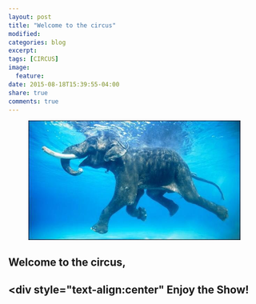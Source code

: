 ```yaml
---
layout: post
title: "Welcome to the circus"
modified:
categories: blog
excerpt:
tags: [CIRCUS]
image:
  feature:
date: 2015-08-18T15:39:55-04:00
share: true
comments: true
---
```


<figure class="center">
	<a href="/images/20150818-elephant.jpg">
  	<img src="/images/20150818-elephant.jpg" alt="image">
	</a>
</figure>

## <a class="center">Welcome to the circus,</a>

## <div style="text-align:center" Enjoy the Show!</div>



